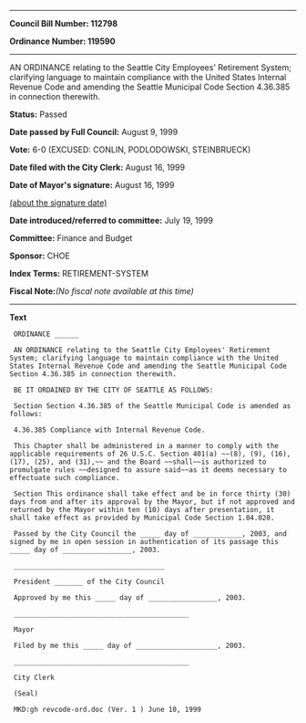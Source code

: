 

********

**Council Bill Number: 112798**
   
**Ordinance Number: 119590**
********

 AN ORDINANCE relating to the Seattle City Employees' Retirement System; clarifying language to maintain compliance with the United States Internal Revenue Code and amending the Seattle Municipal Code Section 4.36.385 in connection therewith.

**Status:** Passed
   
**Date passed by Full Council:** August 9, 1999
   
**Vote:** 6-0 (EXCUSED: CONLIN, PODLODOWSKI, STEINBRUECK)
   
**Date filed with the City Clerk:** August 16, 1999
   
**Date of Mayor's signature:** August 16, 1999
   
[(about the signature date)](/~public/approvaldate.htm)
   
   
   
**Date introduced/referred to committee:** July 19, 1999
   
**Committee:** Finance and Budget
   
**Sponsor:** CHOE
   
   
**Index Terms:** RETIREMENT-SYSTEM

**Fiscal Note:**_(No fiscal note available at this time)_

********

**Text**
   
```
 ORDINANCE ______

 AN ORDINANCE relating to the Seattle City Employees' Retirement System; clarifying language to maintain compliance with the United States Internal Revenue Code and amending the Seattle Municipal Code Section 4.36.385 in connection therewith.

 BE IT ORDAINED BY THE CITY OF SEATTLE AS FOLLOWS:

 Section Section 4.36.385 of the Seattle Municipal Code is amended as follows:

 4.36.385 Compliance with Internal Revenue Code.

 This Chapter shall be administered in a manner to comply with the  applicable requirements of 26 U.S.C. Section 401(a) ~~(8), (9), (16), (17), (25), and (31),~~ and the Board ~~shall~~is authorized to promulgate rules ~~designed to assure said~~as it deems necessary to effectuate such compliance.

 Section This ordinance shall take effect and be in force thirty (30) days from and after its approval by the Mayor, but if not approved and returned by the Mayor within ten (10) days after presentation, it shall take effect as provided by Municipal Code Section 1.04.020.

 Passed by the City Council the _____ day of ____________, 2003, and signed by me in open session in authentication of its passage this _____ day of _________________, 2003.

 _____________________________________

 President _______ of the City Council

 Approved by me this _____ day of _________________, 2003.

 ___________________________________________

 Mayor

 Filed by me this _____ day of ____________________, 2003.

 ___________________________________________

 City Clerk

 (Seal)

 MKD:gh revcode-ord.doc (Ver. 1 ) June 10, 1999

```
